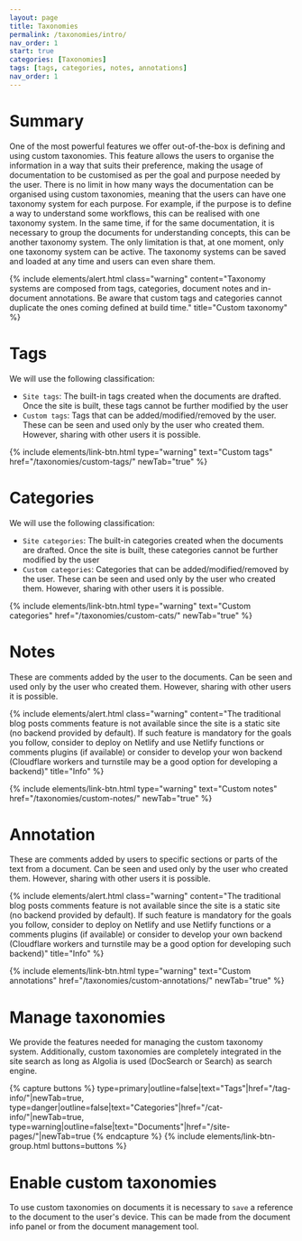 ```yaml
---
layout: page
title: Taxonomies
permalink: /taxonomies/intro/
nav_order: 1
start: true
categories: [Taxonomies]
tags: [tags, categories, notes, annotations]
nav_order: 1
---
```


# Summary
One of the most powerful features we offer out-of-the-box is defining and using custom taxonomies. This feature allows the users to organise the information in a way that suits their preference, making the usage of documentation to be customised as per the goal and purpose needed by the user. There is no limit in how many ways the documentation can be organised using custom taxonomies, meaning that the users can have one taxonomy system for each purpose. For example, if the purpose is to define a way to understand some workflows, this can be realised with one taxonomy system. In the same time, if for the same documentation, it is necessary to group the documents for understanding concepts, this can be another taxonomy system. The only limitation is that, at one moment, only one taxonomy system can be active. The taxonomy systems can be saved and loaded at any time and users can even share them.

{% include elements/alert.html 
  class="warning" 
  content="Taxonomy systems are composed from tags, categories, document notes and in-document annotations. Be aware that custom tags and categories cannot duplicate the ones coming defined at build time."
  title="Custom taxonomy" 
%}

# Tags
We will use the following classification:
- `Site tags`: The built-in tags created when the documents are drafted. Once the site is built, these tags cannot be further modified by the user
- `Custom tags`: Tags that can be added/modified/removed by the user. These can be seen and used only by the user who created them. However, sharing with other users it is possible.

{% include elements/link-btn.html 
    type="warning" 
    text="Custom tags" 
    href="/taxonomies/custom-tags/"
    newTab="true" 
%}

# Categories
We will use the following classification:
- `Site categories`: The built-in categories created when the documents are drafted. Once the site is built, these categories cannot be further modified by the user
- `Custom categories`: Categories that can be added/modified/removed by the user. These can be seen and used only by the user who created them. However, sharing with other users it is possible.

{% include elements/link-btn.html 
    type="warning" 
    text="Custom categories" 
    href="/taxonomies/custom-cats/"
    newTab="true" 
%}

# Notes
These are comments added by the user to the documents. Can be seen and used only by the user who created them. However, sharing with other users it is possible.

{% include elements/alert.html 
  class="warning" 
  content="The traditional blog posts comments feature is not available since the site is a static site (no backend provided by default). If such feature is mandatory for the goals you follow, consider to deploy on Netlify and use Netlify functions or comments plugins (if available) or consider to develop your won backend (Cloudflare workers and turnstile may be a good option for developing a backend)"
  title="Info" 
%}

{% include elements/link-btn.html 
    type="warning" 
    text="Custom notes" 
    href="/taxonomies/custom-notes/"
    newTab="true" 
%}

# Annotation
These are comments added by users to specific sections or parts of the text from a document. Can be seen and used only by the user who created them. However, sharing with other users it is possible.

{% include elements/alert.html 
  class="warning" 
  content="The traditional blog posts comments feature is not available since the site is a static site (no backend provided by default). If such feature is mandatory for the goals you follow, consider to deploy on Netlify and use Netlify functions or a comments plugins (if available) or consider to develop your own backend (Cloudflare workers and turnstile may be a good option for developing such backend)"
  title="Info" 
%}

{% include elements/link-btn.html 
    type="warning" 
    text="Custom annotations" 
    href="/taxonomies/custom-annotations/"
    newTab="true" 
%}

# Manage taxonomies
We provide the features needed for managing the custom taxonomy system. Additionally, custom taxonomies are completely integrated in the site search as long as Algolia is used (DocSearch or Search) as search engine.

{% capture buttons %}
    type=primary|outline=false|text="Tags"|href="/tag-info/"|newTab=true,
    type=danger|outline=false|text="Categories"|href="/cat-info/"|newTab=true,
    type=warning|outline=false|text="Documents"|href="/site-pages/"|newTab=true
{% endcapture %}
{% include elements/link-btn-group.html buttons=buttons %}

# Enable custom taxonomies
To use custom taxonomies on documents it is necessary to `save` a reference to the document to the user's device. This can be made from the document info panel or from the document management tool.